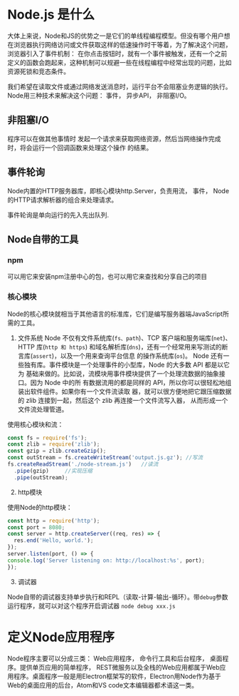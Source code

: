 # Node.js 是什么

大体上来说，Node和JS的优势之一是它们的单线程编程模型。但没有哪个用户想在浏览器执行网络访问或文件获取这样的低速操作时干等着，为了解决这个问题，浏览器引入了事件机制： 在你点击按钮时，就有一个事件被触发，还有一个之前定义的函数会跑起来，这种机制可以规避一些在线程编程中经常出现的问题，比如资源死锁和竞态条件。

我们希望在读取文件或通过网络发送消息时，运行平台不会阻塞业务逻辑的执行。Node用三种技术来解决这个问题： 事件， 异步API， 非阻塞I/O。

## 非阻塞I/O
程序可以在做其他事情时 发起一个请求来获取网络资源，然后当网络操作完成时，将会运行一个回调函数来处理这个操作 的结果。

## 事件轮询

Node内置的HTTP服务器库，即核心模块http.Server，负责用流， 事件， Node的HTTP请求解析器的组合来处理请求。

事件轮询是单向运行的先入先出队列.

## Node自带的工具

### npm
可以用它来安装npm注册中心的包，也可以用它来查找和分享自己的项目

### 核心模块

Node的核心模块就相当于其他语言的标准库，它们是编写服务器端JavaScript所需的工具。

1. 文件系统
Node 不仅有文件系统库(`fs、path`)、TCP 客户端和服务端库(`net`)、HTTP 库(`http 和 https`) 和域名解析库(`dns`)，还有一个经常用来写测试的断言库(`assert`)，以及一个用来查询平台信息 的操作系统库(`os`)。
Node 还有一些独有库。事件模块是一个处理事件的小型库，Node 的大多数 API 都是以它为 基础来做的。比如说，流模块用事件模块提供了一个处理流数据的抽象接口。因为 Node 中的所 有数据流用的都是同样的 API，所以你可以很轻松地组装出软件组件。如果你有一个文件流读取 器，就可以很方便地把它跟压缩数据的 zlib 连接到一起，然后这个 zlib 再连接一个文件流写入器， 从而形成一个文件流处理管道。

使用核心模块和流：

```js
const fs = require('fs');
const zlib = require('zlib');
const gzip = zlib.createGzip();
const outStream = fs.createWriteStream('output.js.gz'); //写流
fs.createReadStream('./node-stream.js')   //读流
  .pipe(gzip)     //实现压缩
  .pipe(outStream);
```

2. http模块

使用Node的http模块：

```js
const http = require('http');
const port = 8080;
const server = http.createServer((req, res) => {
  res.end('Hello, world.');
});
server.listen(port, () => {
console.log('Server listening on: http://localhost:%s', port);
});
```

3. 调试器

Node自带的调试器支持单步执行和REPL（读取-计算-输出-循环）。带`debug`参数运行程序，就可以对这个程序开启调试器
`node debug xxx.js`

# 定义Node应用程序

Node程序主要可以分成三类： Web应用程序， 命令行工具和后台程序， 桌面程序。提供单页应用的简单程序， REST微服务以及全栈的Web应用都属于Web应用程序。桌面程序一般是用Electron框架写的软件，Electron用Node作为基于Web的桌面应用的后台，Atom和VS code文本编辑器都术语这一类。

